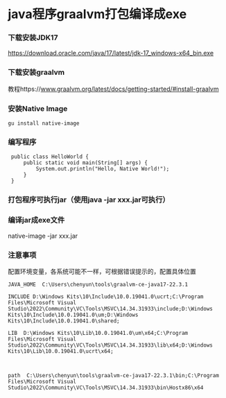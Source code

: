 # java程序graalvm打包编译成exe

### 下载安装JDK17

https://download.oracle.com/java/17/latest/jdk-17_windows-x64_bin.exe

### 下载安装graalvm

教程https://www.graalvm.org/latest/docs/getting-started/#install-graalvm

### 安装Native Image

```
gu install native-image
```

### 编写程序

```
 public class HelloWorld {
     public static void main(String[] args) {
         System.out.println("Hello, Native World!");
     }
 }

```

### 打包程序可执行jar（使用java -jar xxx.jar可执行）

### 编译jar成exe文件

 native-image -jar xxx.jar



### 注意事项

配置环境变量，各系统可能不一样，可根据错误提示的，配置具体位置

```
JAVA_HOME  C:\Users\chenyun\tools\graalvm-ce-java17-22.3.1

INCLUDE D:\Windows Kits\10\Include\10.0.19041.0\ucrt;C:\Program Files\Microsoft Visual Studio\2022\Community\VC\Tools\MSVC\14.34.31933\include;D:\Windows Kits\10\Include\10.0.19041.0\um;D:\Windows Kits\10\Include\10.0.19041.0\shared;

LIB  D:\Windows Kits\10\Lib\10.0.19041.0\um\x64;C:\Program Files\Microsoft Visual Studio\2022\Community\VC\Tools\MSVC\14.34.31933\lib\x64;D:\Windows Kits\10\Lib\10.0.19041.0\ucrt\x64;



path  C:\Users\chenyun\tools\graalvm-ce-java17-22.3.1\bin;C:\Program Files\Microsoft Visual Studio\2022\Community\VC\Tools\MSVC\14.34.31933\bin\Hostx86\x64
```

